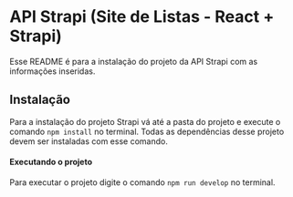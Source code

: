 # API Strapi (Site de Listas - React + Strapi)

Esse README é para a instalação do projeto da API Strapi com as informações inseridas.

## Instalação

Para a instalação do projeto Strapi vá até a pasta do projeto e execute o comando `npm install` no terminal. 
Todas as dependências desse projeto devem ser instaladas com esse comando.

#### Executando o projeto

Para executar o projeto digite o comando `npm run develop` no terminal.